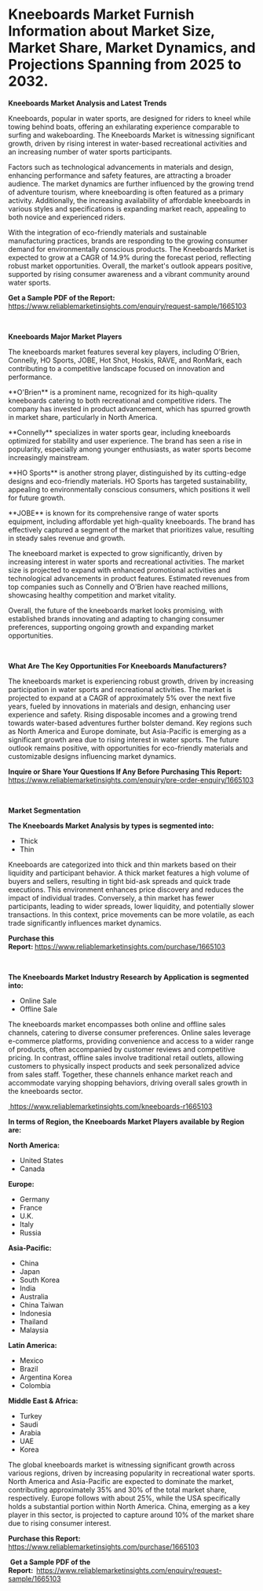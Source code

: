 <p><h1>Kneeboards Market Furnish Information about Market Size, Market Share, Market Dynamics, and Projections Spanning from 2025 to 2032.</h1></p><p><strong>Kneeboards Market Analysis and Latest Trends</strong></p>
<p><p>Kneeboards, popular in water sports, are designed for riders to kneel while towing behind boats, offering an exhilarating experience comparable to surfing and wakeboarding. The Kneeboards Market is witnessing significant growth, driven by rising interest in water-based recreational activities and an increasing number of water sports participants. </p><p>Factors such as technological advancements in materials and design, enhancing performance and safety features, are attracting a broader audience. The market dynamics are further influenced by the growing trend of adventure tourism, where kneeboarding is often featured as a primary activity. Additionally, the increasing availability of affordable kneeboards in various styles and specifications is expanding market reach, appealing to both novice and experienced riders.</p><p>With the integration of eco-friendly materials and sustainable manufacturing practices, brands are responding to the growing consumer demand for environmentally conscious products. The Kneeboards Market is expected to grow at a CAGR of 14.9% during the forecast period, reflecting robust market opportunities. Overall, the market's outlook appears positive, supported by rising consumer awareness and a vibrant community around water sports.</p></p>
<p><strong>Get a Sample PDF of the Report:&nbsp;</strong> <a href="https://www.reliablemarketinsights.com/enquiry/request-sample/1665103?utm_campaign=3316&utm_medium=2&utm_source=Github&utm_content=ia&utm_term=17042025&utm_id=kneeboards">https://www.reliablemarketinsights.com/enquiry/request-sample/1665103</a></p>
<p>&nbsp;</p>
<p><strong>Kneeboards Major Market Players</strong></p>
<p><p>The kneeboards market features several key players, including O'Brien, Connelly, HO Sports, JOBE, Hot Shot, Hoskis, RAVE, and RonMark, each contributing to a competitive landscape focused on innovation and performance. </p><p>**O'Brien** is a prominent name, recognized for its high-quality kneeboards catering to both recreational and competitive riders. The company has invested in product advancement, which has spurred growth in market share, particularly in North America. </p><p>**Connelly** specializes in water sports gear, including kneeboards optimized for stability and user experience. The brand has seen a rise in popularity, especially among younger enthusiasts, as water sports become increasingly mainstream. </p><p>**HO Sports** is another strong player, distinguished by its cutting-edge designs and eco-friendly materials. HO Sports has targeted sustainability, appealing to environmentally conscious consumers, which positions it well for future growth.</p><p>**JOBE** is known for its comprehensive range of water sports equipment, including affordable yet high-quality kneeboards. The brand has effectively captured a segment of the market that prioritizes value, resulting in steady sales revenue and growth. </p><p>The kneeboard market is expected to grow significantly, driven by increasing interest in water sports and recreational activities. The market size is projected to expand with enhanced promotional activities and technological advancements in product features. Estimated revenues from top companies such as Connelly and O'Brien have reached millions, showcasing healthy competition and market vitality.</p><p>Overall, the future of the kneeboards market looks promising, with established brands innovating and adapting to changing consumer preferences, supporting ongoing growth and expanding market opportunities.</p></p>
<p>&nbsp;</p>
<p><strong>What Are The Key Opportunities For Kneeboards Manufacturers?</strong></p>
<p><p>The kneeboards market is experiencing robust growth, driven by increasing participation in water sports and recreational activities. The market is projected to expand at a CAGR of approximately 5% over the next five years, fueled by innovations in materials and design, enhancing user experience and safety. Rising disposable incomes and a growing trend towards water-based adventures further bolster demand. Key regions such as North America and Europe dominate, but Asia-Pacific is emerging as a significant growth area due to rising interest in water sports. The future outlook remains positive, with opportunities for eco-friendly materials and customizable designs influencing market dynamics.</p></p>
<p><strong>Inquire or Share Your Questions If Any Before Purchasing This Report:</strong> <a href="https://www.reliablemarketinsights.com/enquiry/pre-order-enquiry/1665103?utm_campaign=3316&utm_medium=2&utm_source=Github&utm_content=ia&utm_term=17042025&utm_id=kneeboards">https://www.reliablemarketinsights.com/enquiry/pre-order-enquiry/1665103</a></p>
<p>&nbsp;</p>
<p><strong>Market Segmentation</strong></p>
<p><strong>The Kneeboards Market Analysis by types is segmented into:</strong></p>
<p><ul><li>Thick</li><li>Thin</li></ul></p>
<p><p>Kneeboards are categorized into thick and thin markets based on their liquidity and participant behavior. A thick market features a high volume of buyers and sellers, resulting in tight bid-ask spreads and quick trade executions. This environment enhances price discovery and reduces the impact of individual trades. Conversely, a thin market has fewer participants, leading to wider spreads, lower liquidity, and potentially slower transactions. In this context, price movements can be more volatile, as each trade significantly influences market dynamics.</p></p>
<p><strong>Purchase this Report:&nbsp;</strong><a href="https://www.reliablemarketinsights.com/purchase/1665103?utm_campaign=3316&utm_medium=2&utm_source=Github&utm_content=ia&utm_term=17042025&utm_id=kneeboards">https://www.reliablemarketinsights.com/purchase/1665103</a></p>
<p>&nbsp;</p>
<p><strong>The Kneeboards Market Industry Research by Application is segmented into:</strong></p>
<p><ul><li>Online Sale</li><li>Offline Sale</li></ul></p>
<p><p>The kneeboards market encompasses both online and offline sales channels, catering to diverse consumer preferences. Online sales leverage e-commerce platforms, providing convenience and access to a wider range of products, often accompanied by customer reviews and competitive pricing. In contrast, offline sales involve traditional retail outlets, allowing customers to physically inspect products and seek personalized advice from sales staff. Together, these channels enhance market reach and accommodate varying shopping behaviors, driving overall sales growth in the kneeboards sector.</p></p>
<p><a href="https://www.reliablemarketinsights.com/kneeboards-r1665103?utm_campaign=3316&utm_medium=2&utm_source=Github&utm_content=ia&utm_term=17042025&utm_id=kneeboards">&nbsp;https://www.reliablemarketinsights.com/kneeboards-r1665103</a></p>
<p><strong>In terms of Region, the Kneeboards Market Players available by Region are:</strong></p>
<p>
    <p> <strong> North America: </strong>
        <ul>
            <li>United States</li>
            <li>Canada</li>
        </ul>
        </p> 
    <p> <strong> Europe: </strong>
        <ul>
            <li>Germany</li>
            <li>France</li>
            <li>U.K.</li>
            <li>Italy</li>
            <li>Russia</li>
        </ul>
        </p> 
    <p> <strong> Asia-Pacific: </strong>
        <ul>
            <li>China</li>
            <li>Japan</li>
            <li>South Korea</li>
            <li>India</li>
            <li>Australia</li>
            <li>China Taiwan</li>
            <li>Indonesia</li>
            <li>Thailand</li>
            <li>Malaysia</li>
        </ul>
        </p> 
    <p> <strong> Latin America: </strong>
        <ul>
            <li>Mexico</li>
            <li>Brazil</li>
            <li>Argentina Korea</li>
            <li>Colombia</li>
        </ul>
        </p> 
    <p> <strong> Middle East & Africa: </strong>
        <ul>
            <li>Turkey</li>
            <li>Saudi</li>
            <li>Arabia</li>
            <li>UAE</li>
            <li>Korea</li>
        </ul>
    </p>
    </p>
<p><p>The global kneeboards market is witnessing significant growth across various regions, driven by increasing popularity in recreational water sports. North America and Asia-Pacific are expected to dominate the market, contributing approximately 35% and 30% of the total market share, respectively. Europe follows with about 25%, while the USA specifically holds a substantial portion within North America. China, emerging as a key player in this sector, is projected to capture around 10% of the market share due to rising consumer interest.</p></p>
<p><strong>Purchase this Report: </strong><a href="https://www.reliablemarketinsights.com/purchase/1665103?utm_campaign=3316&utm_medium=2&utm_source=Github&utm_content=ia&utm_term=17042025&utm_id=kneeboards">https://www.reliablemarketinsights.com/purchase/1665103</a></p>
<p>&nbsp;<strong>Get a Sample PDF of the Report:&nbsp;&nbsp;</strong><a href="https://www.reliablemarketinsights.com/enquiry/request-sample/1665103?utm_campaign=3316&utm_medium=2&utm_source=Github&utm_content=ia&utm_term=17042025&utm_id=kneeboards">https://www.reliablemarketinsights.com/enquiry/request-sample/1665103</a></p>
<p><strong></strong></p>
<p><p></p><p></p><p></p></p>